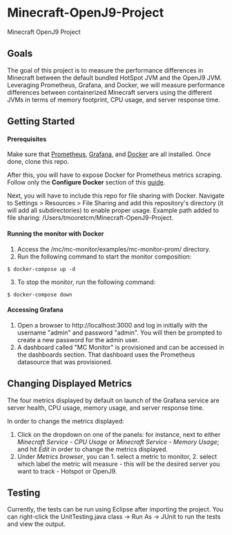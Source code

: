 # Minecraft-OpenJ9-Project

Minecraft OpenJ9 Project

## Goals

The goal of this project is to measure the performance differences in Minecraft between the default bundled HotSpot JVM and the OpenJ9 JVM. Leveraging Prometheus, Grafana, and Docker, we will measure performance differences between containerized Minecraft servers using the different JVMs in terms of memory footprint, CPU usage, and server response time.

## Getting Started

#### Prerequisites

Make sure that [Prometheus](https://prometheus.io/docs/prometheus/latest/installation/), [Grafana](https://grafana.com/docs/grafana/latest/setup-grafana/installation/), and [Docker](https://docs.docker.com/get-docker/) are all installed. Once done, clone this repo.

After this, you will have to expose Docker for Prometheus metrics scraping. Follow only the **Configure Docker** section of this [guide](https://docs.docker.com/config/daemon/prometheus/).

Next, you will have to include this repo for file sharing with Docker. Navigate to Settings > Resources > File Sharing and add this repository's directory (it will add all subdirectories) to enable proper usage. Example path added to file sharing: /Users/tmooretcm/Minecraft-OpenJ9-Project.

#### Running the monitor with Docker

1. Access the /mc/mc-monitor/examples/mc-monitor-prom/ directory.
2. Run the following command to start the monitor composition:
```
$ docker-compose up -d
```
3. To stop the monitor, run the following command:
```
$ docker-compose down
```
#### Accessing Grafana

1. Open a browser to http://localhost:3000 and log in initially with the username "admin" and password "admin". You will then be prompted to create a new password for the admin user.
2. A dashboard called "MC Monitor" is provisioned and can be accessed in the dashboards section. That dashboard uses the Prometheus datasource that was provisioned.

## Changing Displayed Metrics

The four metrics displayed by default on launch of the Grafana service are server health, CPU usage, memory usage, and server response time.

In order to change the metrics displayed:

1. Click on the dropdown on one of the panels: for instance, next to either *Minecraft Service - CPU Usage* or *Minecraft Service - Memory Usage*; and hit *Edit* in order to change the metrics displayed.
2. Under *Metrics browser*, you can 1. select a metric to monitor, 2. select which label the metric will measure - this will be the desired server you want to track - Hotspot or OpenJ9.

## Testing
Currently, the tests can be run using Eclipse after importing the project. You can right-click the UnitTesting.java class -> Run As -> JUnit to run the tests and view the output.
